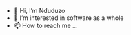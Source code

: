 - 👋 Hi, I’m Nduduzo
- 👀 I’m interested in software as a whole
- 📫 How to reach me ...

<!---
itssupremedeity/itssupremedeity is a ✨ special ✨ repository because its `README.md` (this file) appears on your GitHub profile.
You can click the Preview link to take a look at your changes.
--->

